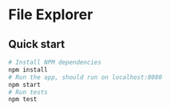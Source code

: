 # File Explorer

## Quick start

```sh
# Install NPM dependencies
npm install
# Run the app, should run on localhost:8080
npm start
# Run tests
npm test
```
